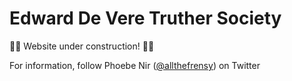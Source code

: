 # Edward De Vere Truther Society

🚧🚧 Website under construction! 🚧🚧

For information, follow Phoebe Nir ([@allthefrensy](https://twitter.com/allthefrensy)) on Twitter
